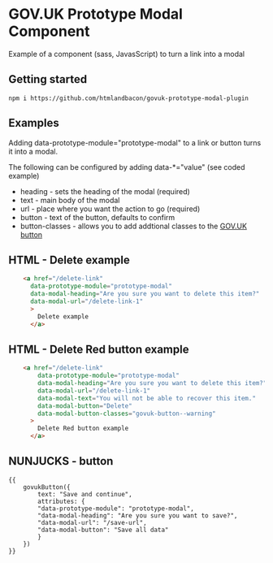 # GOV.UK Prototype Modal Component

Example of a component (sass, JavasScript) to turn a link into a modal

## Getting started

```
npm i https://github.com/htmlandbacon/govuk-prototype-modal-plugin
```

## Examples

Adding data-prototype-module="prototype-modal" to a link or button turns it into a modal.

The following can be configured by adding data-*="value" (see coded example)

- heading - sets the heading of the modal (required)
- text - main body of the modal
- url - place where you want the action to go (required)
- button - text of the button, defaults to confirm
- button-classes - allows you to add addtional classes to the [GOV.UK button](https://design-system.service.gov.uk/components/button/)


## HTML - Delete example

```html
    <a href="/delete-link" 
      data-prototype-module="prototype-modal" 
      data-modal-heading="Are you sure you want to delete this item?"
      data-modal-url="/delete-link-1"
      >
        Delete example
      </a>
```

## HTML - Delete Red button example

```html
    <a href="/delete-link" 
        data-prototype-module="prototype-modal" 
        data-modal-heading="Are you sure you want to delete this item?"
        data-modal-url="/delete-link-1"
        data-modal-text="You will not be able to recover this item."
        data-modal-button="Delete"
        data-modal-button-classes="govuk-button--warning"
      >
        Delete Red button example
      </a>
```

## NUNJUCKS - button

```twig
{{ 
    govukButton({
        text: "Save and continue",
        attributes: {
        "data-prototype-module": "prototype-modal",
        "data-modal-heading": "Are you sure you want to save?",
        "data-modal-url": "/save-url",
        "data-modal-button": "Save all data"
        }
    })
}}
```
